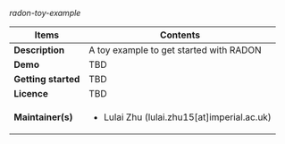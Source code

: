 *radon-toy-example*

| Items | Contents |
| --- | --- |
| **Description** | A toy example to get started with RADON |
| **Demo** | TBD |
| **Getting started** | TBD |
| **Licence**| TBD |
| **Maintainer(s)**| <ul><li>Lulai Zhu (lulai.zhu15[at]imperial.ac.uk)</li></ul> |
